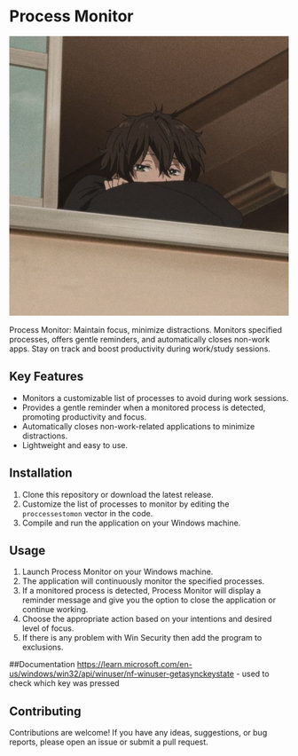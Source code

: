 # Process Monitor
<picture>
  <source media="(prefers-color-scheme: dark)" srcset="images/img-dark.jpeg">
  <source media="(prefers-color-scheme: light)" srcset="images/img-light.jpeg">
  <img alt="App Monitor Screenshot" src="img.jpeg">
</picture>

Process Monitor: Maintain focus, minimize distractions. Monitors specified processes, offers gentle reminders, and automatically closes non-work apps. Stay on track and boost productivity during work/study sessions.
## Key Features

- Monitors a customizable list of processes to avoid during work sessions.
- Provides a gentle reminder when a monitored process is detected, promoting productivity and focus.
- Automatically closes non-work-related applications to minimize distractions.
- Lightweight and easy to use.

## Installation

1. Clone this repository or download the latest release.
2. Customize the list of processes to monitor by editing the `proccessestomon` vector in the code.
3. Compile and run the application on your Windows machine.

## Usage

1. Launch Process Monitor on your Windows machine.
2. The application will continuously monitor the specified processes.
3. If a monitored process is detected, Process Monitor will display a reminder message and give you the option to close the application or continue working.
4. Choose the appropriate action based on your intentions and desired level of focus.
5. If there is any problem with Win Security then add the program to exclusions.


##Documentation
https://learn.microsoft.com/en-us/windows/win32/api/winuser/nf-winuser-getasynckeystate  - used to check which key was pressed 


## Contributing

Contributions are welcome! If you have any ideas, suggestions, or bug reports, please open an issue or submit a pull request.

